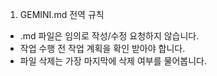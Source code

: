 1. GEMINI.md 전역 규칙

- .md 파일은 임의로 작성/수정 요청하지 않습니다.
- 작업 수행 전 작업 계획을 확인 받아야 합니다.
- 파일 삭제는 가장 마지막에 삭제 여부를 물어봅니다.
